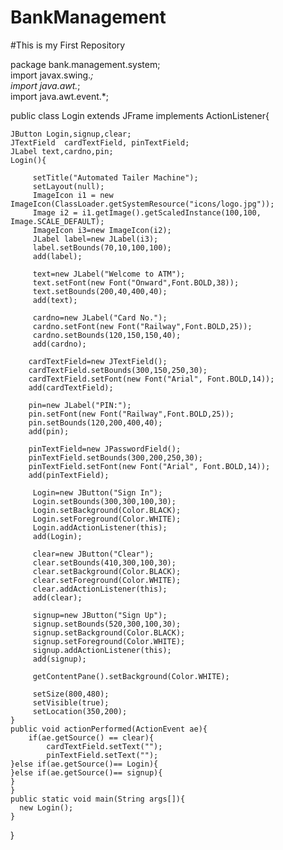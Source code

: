 # BankManagement
#This is my First Repository


package bank.management.system;
<br>
import javax.swing.*;<br>
import java.awt.*;
<br>
import java.awt.event.*;
 
public class Login extends JFrame implements ActionListener{
    
    
    JButton Login,signup,clear;
    JTextField  cardTextField, pinTextField;
    JLabel text,cardno,pin;
    Login(){
         
         setTitle("Automated Tailer Machine");
         setLayout(null);
         ImageIcon i1 = new ImageIcon(ClassLoader.getSystemResource("icons/logo.jpg"));
         Image i2 = i1.getImage().getScaledInstance(100,100, Image.SCALE_DEFAULT);
         ImageIcon i3=new ImageIcon(i2);
         JLabel label=new JLabel(i3);
         label.setBounds(70,10,100,100);
         add(label); 
         
         text=new JLabel("Welcome to ATM");
         text.setFont(new Font("Onward",Font.BOLD,38));
         text.setBounds(200,40,400,40);
         add(text);
         
         cardno=new JLabel("Card No.");
         cardno.setFont(new Font("Railway",Font.BOLD,25));
         cardno.setBounds(120,150,150,40);
         add(cardno);
         
        cardTextField=new JTextField();
        cardTextField.setBounds(300,150,250,30);
        cardTextField.setFont(new Font("Arial", Font.BOLD,14));
        add(cardTextField);
         
        pin=new JLabel("PIN:");
        pin.setFont(new Font("Railway",Font.BOLD,25));
        pin.setBounds(120,200,400,40);
        add(pin);
         
        pinTextField=new JPasswordField();
        pinTextField.setBounds(300,200,250,30);
        pinTextField.setFont(new Font("Arial", Font.BOLD,14));
        add(pinTextField);
         
         Login=new JButton("Sign In");
         Login.setBounds(300,300,100,30);
         Login.setBackground(Color.BLACK);
         Login.setForeground(Color.WHITE);
         Login.addActionListener(this);
         add(Login);
         
         clear=new JButton("Clear");
         clear.setBounds(410,300,100,30);
         clear.setBackground(Color.BLACK);
         clear.setForeground(Color.WHITE);
         clear.addActionListener(this);
         add(clear);
                 
         signup=new JButton("Sign Up");
         signup.setBounds(520,300,100,30);
         signup.setBackground(Color.BLACK);
         signup.setForeground(Color.WHITE);
         signup.addActionListener(this);
         add(signup);         
         
         getContentPane().setBackground(Color.WHITE);
           
         setSize(800,480);
         setVisible(true);
         setLocation(350,200);
    }
    public void actionPerformed(ActionEvent ae){
        if(ae.getSource() == clear){ 
            cardTextField.setText("");
            pinTextField.setText("");
    }else if(ae.getSource()== Login){      
    }else if(ae.getSource()== signup){    
    }
    }
    public static void main(String args[]){
      new Login();  
    }
}
